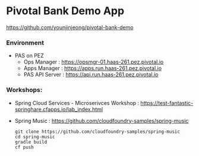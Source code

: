 
# Pivotal Bank Demo App
https://github.com/younjinjeong/pivotal-bank-demo

### Environment
- PAS on PEZ 
  - Ops Manager : https://opsmgr-01.haas-261.pez.pivotal.io
  - Apps Manager : https://apps.run.haas-261.pez.pivotal.io
  - PAS API Server : https://api.run.haas-261.pez.pivotal.io
  
<!-- 
  or
- PAS on Azure
  - Ops Manager : https://opsmgr.pcf.kr.pivotal.io
  - Apps Manager : https://apps.sys.pcf.kr.pivotal.io
  - PAS API Server : https://api.sys.pcf.kr.pivotal.io
 -->

### Workshops:

- Spring Cloud Services - Microserivces Workshop : https://test-fantastic-springhare.cfapps.io/lab_index.html


- Spring Music : https://github.com/cloudfoundry-samples/spring-music

  ```
  git clone https://github.com/cloudfoundry-samples/spring-music
  cd spring-music
  gradle build
  cf push
  ```